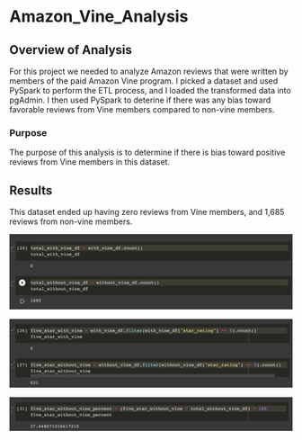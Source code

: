 # Amazon_Vine_Analysis

## Overview of Analysis

For this project we needed to analyze Amazon reviews that were written by members of the paid Amazon Vine program. I picked a dataset and used PySpark to perform the ETL process, and I loaded the transformed data into pgAdmin. I then used PySpark to deterine if there was any bias toward favorable reviews from Vine members compared to non-vine members.

### Purpose

The purpose of this analysis is to determine if there is bias toward positive reviews from Vine members in this dataset.

## Results

This dataset ended up having zero reviews from Vine members, and 1,685 reviews from non-vine members.

![image info](./Resources/total_reviews.png)

![image info](./Resources/five_star_reviews.png)

![image info](./Resources/five_star_percentage.png)